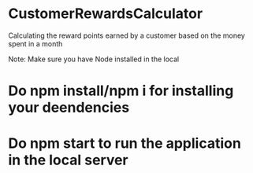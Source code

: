 # CustomerRewardsCalculator
Calculating the reward points earned by a customer based on the money spent in a month

Note: Make sure you have Node installed in the local

# Do npm install/npm i for installing your deendencies
# Do npm start to run the application in the local server
